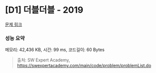 # [D1] 더블더블 - 2019 

[문제 링크](https://swexpertacademy.com/main/code/problem/problemDetail.do?contestProbId=AV5QDEX6AqwDFAUq) 

### 성능 요약

메모리: 42,436 KB, 시간: 99 ms, 코드길이: 60 Bytes



> 출처: SW Expert Academy, https://swexpertacademy.com/main/code/problem/problemList.do